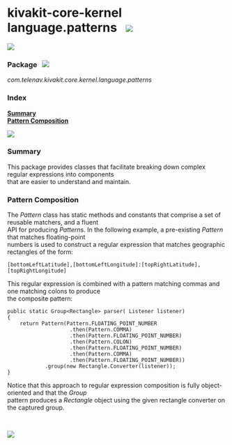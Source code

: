 # kivakit-core-kernel language.patterns &nbsp; ![](../../../documentation/images/pattern-48.png)

![](../documentation/images/horizontal-line.png)

### Package &nbsp; ![](../../../documentation/images/box-32.png)

*com.telenav.kivakit.core.kernel.language.patterns*

### Index

[**Summary**](#summary)  
[**Pattern Composition**](#pattern-composition)

![](../documentation/images/horizontal-line.png)

### Summary <a name="summary"></a>

This package provides classes that facilitate breaking down complex regular expressions into components  
that are easier to understand and maintain.

### Pattern Composition <a name="pattern-composition"></a>

The *Pattern* class has static methods and constants that comprise a set of reusable matchers, and a fluent  
API for producing *Pattern*s. In the following example, a pre-existing *Pattern* that matches floating-point  
numbers is used to construct a regular expression that matches geographic rectangles of the form:

    [bottomLeftLatitude],[bottomLeftLongitude]:[topRightLatitude],[topRightLongitude]

This regular expression is combined with a pattern matching commas and one matching colons to produce  
the composite pattern:

    public static Group<Rectangle> parser( Listener listener)
    {
        return Pattern(Pattern.FLOATING_POINT_NUMBER
                        .then(Pattern.COMMA)
                        .then(Pattern.FLOATING_POINT_NUMBER)
                        .then(Pattern.COLON)
                        .then(Pattern.FLOATING_POINT_NUMBER)
                        .then(Pattern.COMMA)
                        .then(Pattern.FLOATING_POINT_NUMBER))
                .group(new Rectangle.Converter(listener));
    }

Notice that this approach to regular expression composition is fully object-oriented and that the *Group*  
pattern produces a *Rectangle* object using the given rectangle converter on the captured group.

<br/>

![](../documentation/images/horizontal-line.png)

